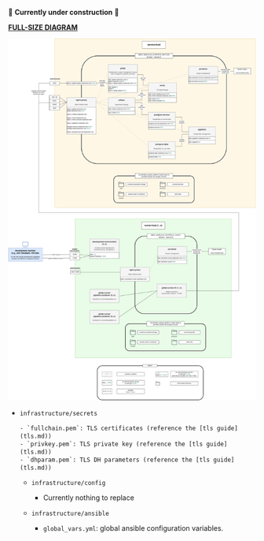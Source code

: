 
:construction: **Currently under construction** :construction:

[**FULL-SIZE DIAGRAM**](res/architecture_overview.pdf)

![architecture overview](https://github.com/mdernovoi/data-analysis-platform-static-content/blob/main/res/architecture_overview.png)

- `infrastructure/secrets`

      - `fullchain.pem`: TLS certificates (reference the [tls guide](tls.md))
      - `privkey.pem`: TLS private key (reference the [tls guide](tls.md))
      - `dhparam.pem`: TLS DH parameters (reference the [tls guide](tls.md))

    - `infrastructure/config`

      - Currently nothing to replace
      
    - `infrastructure/ansible`

      - `global_vars.yml`: global ansible configuration variables.


